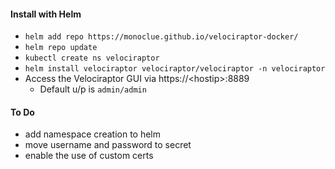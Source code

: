 #### Install with Helm

- `helm add repo https://monoclue.github.io/velociraptor-docker/`
- `helm repo update`
- `kubectl create ns velociraptor`
- `helm install velociraptor velociraptor/velociraptor -n velociraptor`
- Access the Velociraptor GUI via https://\<hostip\>:8889
  - Default u/p is `admin/admin`

#### To Do
- add namespace creation to helm
- move username and password to secret
- enable the use of custom certs